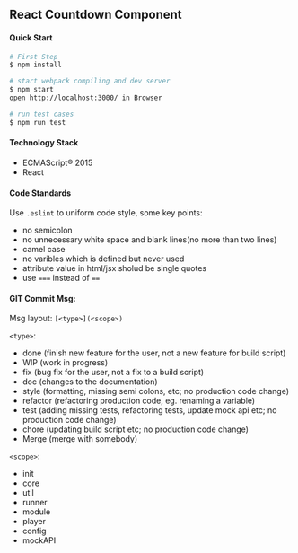 ## React Countdown Component

#### Quick Start
```bash
# First Step
$ npm install

# start webpack compiling and dev server
$ npm start
open http://localhost:3000/ in Browser

# run test cases
$ npm run test

```

#### Technology Stack
- ECMAScript® 2015
- React

#### Code Standards
Use `.eslint` to uniform code style, some key points:
- no semicolon
- no unnecessary white space and blank lines(no more than two lines)
- camel case
- no varibles which is defined but never used
- attribute value in html/jsx sholud be single quotes
- use `===` instead of `==`

#### GIT Commit Msg:
Msg layout: `[<type>](<scope>)`

`<type>`:
- done (finish new feature for the user, not a new feature for build script)
- WIP (work in progress)
- fix (bug fix for the user, not a fix to a build script)
- doc (changes to the documentation)
- style (formatting, missing semi colons, etc; no production code change)
- refactor (refactoring production code, eg. renaming a variable)
- test (adding missing tests, refactoring tests, update mock api etc; no production code change)
- chore (updating build script etc; no production code change)
- Merge (merge with somebody)

`<scope>`:
- init
- core
- util
- runner
- module
- player
- config
- mockAPI